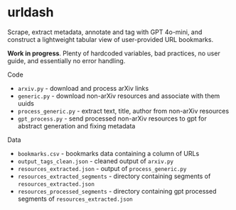 # urldash

Scrape, extract metadata, annotate and tag with GPT 4o-mini, and construct a lightweight tabular view of user-provided URL bookmarks. 

**Work in progress**. Plenty of hardcoded variables, bad practices, no user guide, and essentially no error handling.

Code
- `arxiv.py` - download and process arXiv links
- `generic.py` - download non-arXiv resources and associate with them uuids
- `process_generic.py` - extract text, title, author from non-arXiv resources
- `gpt_process.py` - send processed non-arXiv resources to gpt for abstract generation and fixing metadata

Data
- `bookmarks.csv` - bookmarks data containing a column of URLs
- `output_tags_clean.json` - cleaned output of `arxiv.py`
- `resources_extracted.json` - output of `process_generic.py`
- `resources_extracted_segments` - directory containing segments of `resources_extracted.json`
- `resources_processed_segments` - directory containing gpt processed segments of `resources_extracted.json`
